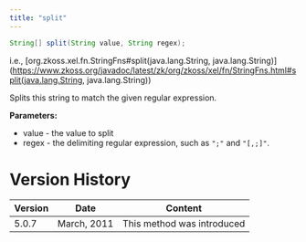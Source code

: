 ```yaml
---
title: "split"
---
```


```java
String[] split(String value, String regex);
```

  
i.e.,
[org.zkoss.xel.fn.StringFns#split(java.lang.String, java.lang.String)](https://www.zkoss.org/javadoc/latest/zk/org/zkoss/xel/fn/StringFns.html#split(java.lang.String, java.lang.String))

Splits this string to match the given regular expression.

**Parameters:**

- value - the value to split
- regex - the delimiting regular expression, such as `";"` and `"[,;]"`.

# Version History

| Version | Date        | Content                    |
|---------|-------------|----------------------------|
| 5.0.7   | March, 2011 | This method was introduced |
